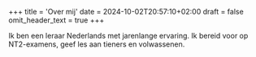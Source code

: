 +++
title = 'Over mij'
date = 2024-10-02T20:57:10+02:00
draft = false
omit_header_text = true
+++

Ik ben een leraar Nederlands met jarenlange ervaring.
Ik bereid voor op NT2-examens, geef les aan tieners en volwassenen.